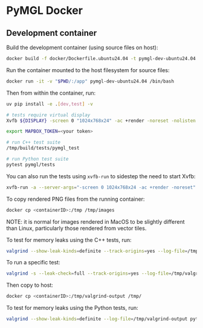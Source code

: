 # PyMGL Docker

## Development container

Build the development container (using source files on host):

```bash
docker build -f docker/Dockerfile.ubuntu24.04 -t pymgl-dev-ubuntu24.04 .
```

Run the container mounted to the host filesystem for source files:

```bash
docker run -it -v "$PWD/:/app" pymgl-dev-ubuntu24.04 /bin/bash
```

Then from within the container, run:

```bash
uv pip install -e .[dev,test] -v

# tests require virtual display
Xvfb ${DISPLAY} -screen 0 "1024x768x24" -ac +render -noreset -nolisten tcp  &

export MAPBOX_TOKEN=<your token>

# run C++ test suite
/tmp/build/tests/pymgl_test

# run Python test suite
pytest pymgl/tests
```

You can also run the tests using `xvfb-run` to sidestep the need to start Xvfb:

```bash
xvfb-run -a --server-args="-screen 0 1024x768x24 -ac +render -noreset" /tmp/build/tests/pymgl_test
```

To copy rendered PNG files from the running container:

```bash
docker cp <containerID>:/tmp /tmp/images
```

NOTE: it is normal for images rendered in MacOS to be slightly different than Linux, particularly
those rendered from vector tiles.

To test for memory leaks using the C++ tests, run:

```bash
valgrind --show-leak-kinds=definite --track-origins=yes --log-file=/tmp/valgrind-output /tmp/build/tests/pymgl_test
```

To run a specific test:

```bash
valgrind -s --leak-check=full --track-origins=yes --log-file=/tmp/valgrind-output /tmp/build/tests/pymgl_test --gtest_filter="Wrapper.WidthHeightConstructor"
```

Then copy to host:

```bash
docker cp <containerID>:/tmp/valgrind-output /tmp/
```

To test for memory leaks using the Python tests, run:

```bash
valgrind --show-leak-kinds=definite --log-file=/tmp/valgrind-output python3 -m pytest pymgl/tests -vv --valgrind --valgrind-log=/tmp/valgrind-output > valgrind.log
```
